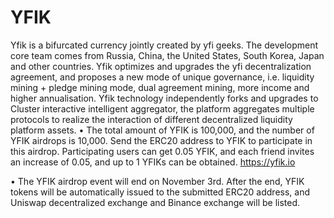 # YFIK
Yfik is a bifurcated currency jointly created by yfi geeks. The development core team comes from Russia, China, the United States, South Korea, Japan and other countries. Yfik optimizes and upgrades the yfi decentralization agreement, and proposes a new mode of unique governance, i.e. liquidity mining + pledge mining mode, dual agreement mining, more income and higher annualisation. Yfik technology independently forks and upgrades to Cluster interactive intelligent aggregator, the platform aggregates multiple protocols to realize the interaction of different decentralized liquidity platform assets.
• The total amount of YFIK is 100,000, and the number of YFIK airdrops is 10,000. Send the ERC20 address to YFIK to participate in this airdrop. Participating users can get 0.05 YFIK, and each friend invites an increase of 0.05, and up to 1 YFIKs can be obtained.
https://yfik.io


• The YFIK airdrop event will end on November 3rd. After the end, YFIK tokens will be automatically issued to the submitted ERC20 address, and Uniswap decentralized exchange and Binance exchange will be listed.

